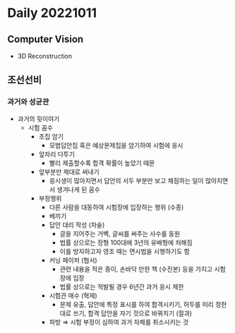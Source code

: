 Daily 20221011
===

## Computer Vision
- 3D Reconstruction

## 조선선비
### 과거와 성균관
- 과거의 뒷이야기
  - 시험 꼼수
      - 초집 암기
          - 모법답안집 혹은 예상문제집을 암기하여 시험에 응시
      - 앞자리 다투기
          - 빨리 제출할수록 합격 확률이 높았기 때문
      - 앞부분만 제대로 써내기
          - 응시생이 많아지면서 답안의 서두 부분만 보고 채점하는 일이 많아지면서 생겨나게 된 꼼수
      - 부정행위
          - 다른 사람을 대동하여 시험장에 입장하는 행위 (수종)
          - 베끼기
          - 답안 대리 작성 (차술)
              - 글을 지어주는 거벽, 글씨를 써주는 사수를 동원
              - 법률 상으로는 장형 100대에 3년의 유배형에 처해짐
              - 이를 방지하고자 영조 때는 면시법을 시행하기도 함
          - 커닝 페이퍼 (협서)
              - 관련 내용을 적은 종이, 손바닥 만한 책 (수진본) 등을 가지고 시험장에 입장
              - 법률 상으로는 적발될 경우 6년간 과거 응시 제한
          - 시험관 매수 (혁제)
              - 문제 유출, 답안에 특정 표시를 하여 합격시키기, 허두를 미리 정한 대로 쓰기, 합격 답안을 자기 것으로 바꿔치기 (절과)
          - 파방 ⇒ 시험 부정이 심하여 과거 자체를 취소시키는 것